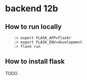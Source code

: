 # backend 12b


## How to run locally

```
	:> export FLASK_APP=flaskr
	:> export FLASK_ENV=development
	:> flask run
```

## How to install flask

TODO
